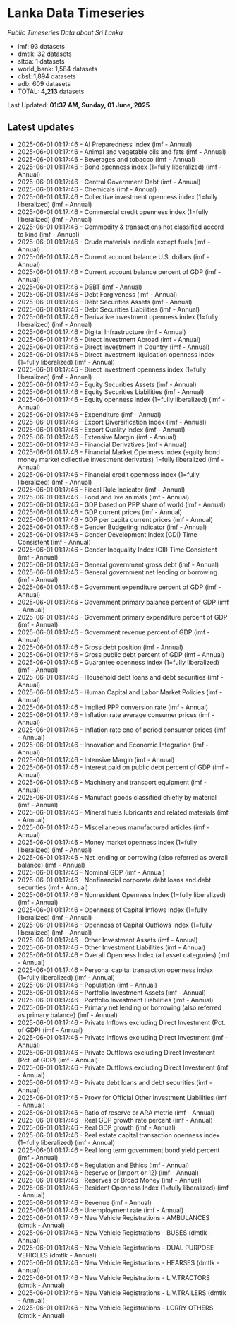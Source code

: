 # Lanka Data Timeseries
*Public Timeseries Data about Sri Lanka*

* imf: 93 datasets
* dmtlk: 32 datasets
* sltda: 1 datasets
* world_bank: 1,584 datasets
* cbsl: 1,894 datasets
* adb: 609 datasets
* TOTAL: **4,213** datasets

Last Updated: **01:37 AM, Sunday, 01 June, 2025**

## Latest updates

* 2025-06-01 01:17:46 - AI Preparedness Index (imf - Annual)
* 2025-06-01 01:17:46 - Animal and vegetable oils and fats (imf - Annual)
* 2025-06-01 01:17:46 - Beverages and tobacco (imf - Annual)
* 2025-06-01 01:17:46 - Bond openness index (1=fully liberalized) (imf - Annual)
* 2025-06-01 01:17:46 - Central Government Debt (imf - Annual)
* 2025-06-01 01:17:46 - Chemicals (imf - Annual)
* 2025-06-01 01:17:46 - Collective investment openness index (1=fully liberalized) (imf - Annual)
* 2025-06-01 01:17:46 - Commercial credit openness index (1=fully liberalized) (imf - Annual)
* 2025-06-01 01:17:46 - Commodity & transactions not classified accord to kind (imf - Annual)
* 2025-06-01 01:17:46 - Crude materials inedible except fuels (imf - Annual)
* 2025-06-01 01:17:46 - Current account balance U.S. dollars (imf - Annual)
* 2025-06-01 01:17:46 - Current account balance percent of GDP (imf - Annual)
* 2025-06-01 01:17:46 - DEBT (imf - Annual)
* 2025-06-01 01:17:46 - Debt Forgiveness (imf - Annual)
* 2025-06-01 01:17:46 - Debt Securities Assets (imf - Annual)
* 2025-06-01 01:17:46 - Debt Securities Liabilities (imf - Annual)
* 2025-06-01 01:17:46 - Derivative investment openness index (1=fully liberalized) (imf - Annual)
* 2025-06-01 01:17:46 - Digital Infrastructure (imf - Annual)
* 2025-06-01 01:17:46 - Direct Investment Abroad (imf - Annual)
* 2025-06-01 01:17:46 - Direct Investment In Country (imf - Annual)
* 2025-06-01 01:17:46 - Direct investment liquidation openness index (1=fully liberalized) (imf - Annual)
* 2025-06-01 01:17:46 - Direct investment openness index (1=fully liberalized) (imf - Annual)
* 2025-06-01 01:17:46 - Equity Securities Assets (imf - Annual)
* 2025-06-01 01:17:46 - Equity Securities Liabilities (imf - Annual)
* 2025-06-01 01:17:46 - Equity openness index (1=fully liberalized) (imf - Annual)
* 2025-06-01 01:17:46 - Expenditure (imf - Annual)
* 2025-06-01 01:17:46 - Export Diversification Index (imf - Annual)
* 2025-06-01 01:17:46 - Export Quality Index (imf - Annual)
* 2025-06-01 01:17:46 - Extensive Margin (imf - Annual)
* 2025-06-01 01:17:46 - Financial Derivatives (imf - Annual)
* 2025-06-01 01:17:46 - Financial Market Openness Index (equity bond money market collective investment derivates) 1=fully liberalized (imf - Annual)
* 2025-06-01 01:17:46 - Financial credit openness index (1=fully liberalized) (imf - Annual)
* 2025-06-01 01:17:46 - Fiscal Rule Indicator (imf - Annual)
* 2025-06-01 01:17:46 - Food and live animals (imf - Annual)
* 2025-06-01 01:17:46 - GDP based on PPP share of world (imf - Annual)
* 2025-06-01 01:17:46 - GDP current prices (imf - Annual)
* 2025-06-01 01:17:46 - GDP per capita current prices (imf - Annual)
* 2025-06-01 01:17:46 - Gender Budgeting Indicator (imf - Annual)
* 2025-06-01 01:17:46 - Gender Development Index (GDI) Time Consistent (imf - Annual)
* 2025-06-01 01:17:46 - Gender Inequality Index (GII) Time Consistent (imf - Annual)
* 2025-06-01 01:17:46 - General government gross debt (imf - Annual)
* 2025-06-01 01:17:46 - General government net lending or borrowing (imf - Annual)
* 2025-06-01 01:17:46 - Government expenditure percent of GDP (imf - Annual)
* 2025-06-01 01:17:46 - Government primary balance percent of GDP (imf - Annual)
* 2025-06-01 01:17:46 - Government primary expenditure percent of GDP (imf - Annual)
* 2025-06-01 01:17:46 - Government revenue percent of GDP (imf - Annual)
* 2025-06-01 01:17:46 - Gross debt position (imf - Annual)
* 2025-06-01 01:17:46 - Gross public debt percent of GDP (imf - Annual)
* 2025-06-01 01:17:46 - Guarantee openness index (1=fully liberalized) (imf - Annual)
* 2025-06-01 01:17:46 - Household debt loans and debt securities (imf - Annual)
* 2025-06-01 01:17:46 - Human Capital and Labor Market Policies (imf - Annual)
* 2025-06-01 01:17:46 - Implied PPP conversion rate (imf - Annual)
* 2025-06-01 01:17:46 - Inflation rate average consumer prices (imf - Annual)
* 2025-06-01 01:17:46 - Inflation rate end of period consumer prices (imf - Annual)
* 2025-06-01 01:17:46 - Innovation and Economic Integration (imf - Annual)
* 2025-06-01 01:17:46 - Intensive Margin (imf - Annual)
* 2025-06-01 01:17:46 - Interest paid on public debt percent of GDP (imf - Annual)
* 2025-06-01 01:17:46 - Machinery and transport equipment (imf - Annual)
* 2025-06-01 01:17:46 - Manufact goods classified chiefly by material (imf - Annual)
* 2025-06-01 01:17:46 - Mineral fuels lubricants and related materials (imf - Annual)
* 2025-06-01 01:17:46 - Miscellaneous manufactured articles (imf - Annual)
* 2025-06-01 01:17:46 - Money market openness index (1=fully liberalized) (imf - Annual)
* 2025-06-01 01:17:46 - Net lending or borrowing (also referred as overall balance) (imf - Annual)
* 2025-06-01 01:17:46 - Nominal GDP (imf - Annual)
* 2025-06-01 01:17:46 - Nonfinancial corporate debt loans and debt securities (imf - Annual)
* 2025-06-01 01:17:46 - Nonresident Openness Index (1=fully liberalized) (imf - Annual)
* 2025-06-01 01:17:46 - Openness of Capital Inflows Index (1=fully liberalized) (imf - Annual)
* 2025-06-01 01:17:46 - Openness of Capital Outflows Index (1=fully liberalized) (imf - Annual)
* 2025-06-01 01:17:46 - Other Investment Assets (imf - Annual)
* 2025-06-01 01:17:46 - Other Investment Liabilities (imf - Annual)
* 2025-06-01 01:17:46 - Overall Openness Index (all asset categories) (imf - Annual)
* 2025-06-01 01:17:46 - Personal capital transaction openness index (1=fully liberalized) (imf - Annual)
* 2025-06-01 01:17:46 - Population (imf - Annual)
* 2025-06-01 01:17:46 - Portfolio Investment Assets (imf - Annual)
* 2025-06-01 01:17:46 - Portfolio Investment Liabilities (imf - Annual)
* 2025-06-01 01:17:46 - Primary net lending or borrowing (also referred as primary balance) (imf - Annual)
* 2025-06-01 01:17:46 - Private Inflows excluding Direct Investment (Pct. of GDP) (imf - Annual)
* 2025-06-01 01:17:46 - Private Inflows excluding Direct Investment (imf - Annual)
* 2025-06-01 01:17:46 - Private Outflows excluding Direct Investment (Pct. of GDP) (imf - Annual)
* 2025-06-01 01:17:46 - Private Outflows excluding Direct Investment (imf - Annual)
* 2025-06-01 01:17:46 - Private debt loans and debt securities (imf - Annual)
* 2025-06-01 01:17:46 - Proxy for Official Other Investment Liabilities (imf - Annual)
* 2025-06-01 01:17:46 - Ratio of reserve or ARA metric (imf - Annual)
* 2025-06-01 01:17:46 - Real GDP growth rate percent (imf - Annual)
* 2025-06-01 01:17:46 - Real GDP growth (imf - Annual)
* 2025-06-01 01:17:46 - Real estate capital transaction openness index (1=fully liberalized) (imf - Annual)
* 2025-06-01 01:17:46 - Real long term government bond yield percent (imf - Annual)
* 2025-06-01 01:17:46 - Regulation and Ethics (imf - Annual)
* 2025-06-01 01:17:46 - Reserve or (Import or 12) (imf - Annual)
* 2025-06-01 01:17:46 - Reserves or Broad Money (imf - Annual)
* 2025-06-01 01:17:46 - Resident Openness Index (1=fully liberalized) (imf - Annual)
* 2025-06-01 01:17:46 - Revenue (imf - Annual)
* 2025-06-01 01:17:46 - Unemployment rate (imf - Annual)
* 2025-06-01 01:17:46 - New Vehicle Registrations - AMBULANCES (dmtlk - Annual)
* 2025-06-01 01:17:46 - New Vehicle Registrations - BUSES (dmtlk - Annual)
* 2025-06-01 01:17:46 - New Vehicle Registrations - DUAL PURPOSE VEHICLES (dmtlk - Annual)
* 2025-06-01 01:17:46 - New Vehicle Registrations - HEARSES (dmtlk - Annual)
* 2025-06-01 01:17:46 - New Vehicle Registrations - L.V.TRACTORS (dmtlk - Annual)
* 2025-06-01 01:17:46 - New Vehicle Registrations - L.V.TRAILERS (dmtlk - Annual)
* 2025-06-01 01:17:46 - New Vehicle Registrations - LORRY OTHERS (dmtlk - Annual)